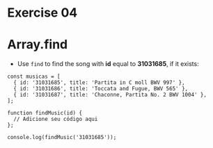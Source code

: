 # Exercise 04

# Array.find

- Use `find` to find the song with **id** equal to **31031685**, if it exists:

```
const musicas = [
  { id: '31031685', title: 'Partita in C moll BWV 997' },
  { id: '31031686', title: 'Toccata and Fugue, BWV 565' },
  { id: '31031687', title: 'Chaconne, Partita No. 2 BWV 1004' },
];

function findMusic(id) {
  // Adicione seu código aqui
};

console.log(findMusic('31031685'));
```